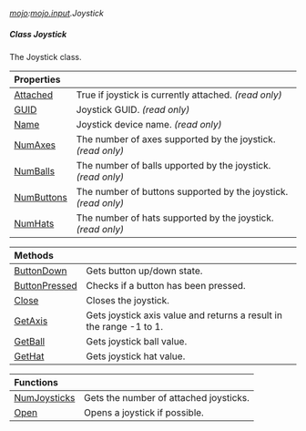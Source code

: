 _[mojo](../../modules/mojo/mojo-module.md):[mojo.input](../../modules/mojo/mojo-input.md).Joystick_
##### Class Joystick
The Joystick class.

| Properties | |
|:---|:---|
| [Attached](mojo-input-joystick-attached.md) | True if joystick is currently attached. _(read only)_ |
| [GUID](mojo-input-joystick-guid.md) | Joystick GUID. _(read only)_ |
| [Name](mojo-input-joystick-name.md) | Joystick device name. _(read only)_ |
| [NumAxes](mojo-input-joystick-numaxes.md) | The number of axes supported by the joystick. _(read only)_ |
| [NumBalls](mojo-input-joystick-numballs.md) | The number of balls upported by the joystick. _(read only)_ |
| [NumButtons](mojo-input-joystick-numbuttons.md) | The number of buttons supported by the joystick. _(read only)_ |
| [NumHats](mojo-input-joystick-numhats.md) | The number of hats supported by the joystick. _(read only)_ |

| Methods | |
|:---|:---|
| [ButtonDown](mojo-input-joystick-buttondown.md) | Gets button up/down state. |
| [ButtonPressed](mojo-input-joystick-buttonpressed.md) | Checks if a button has been pressed. |
| [Close](mojo-input-joystick-close.md) | Closes the joystick. |
| [GetAxis](mojo-input-joystick-getaxis.md) | Gets joystick axis value and returns a result in the range -1 to 1. |
| [GetBall](mojo-input-joystick-getball.md) | Gets joystick ball value. |
| [GetHat](mojo-input-joystick-gethat.md) | Gets joystick hat value. |

| Functions | |
|:---|:---|
| [NumJoysticks](mojo-input-joystick-numjoysticks.md) | Gets the number of attached joysticks. |
| [Open](mojo-input-joystick-open.md) | Opens a joystick if possible. |
